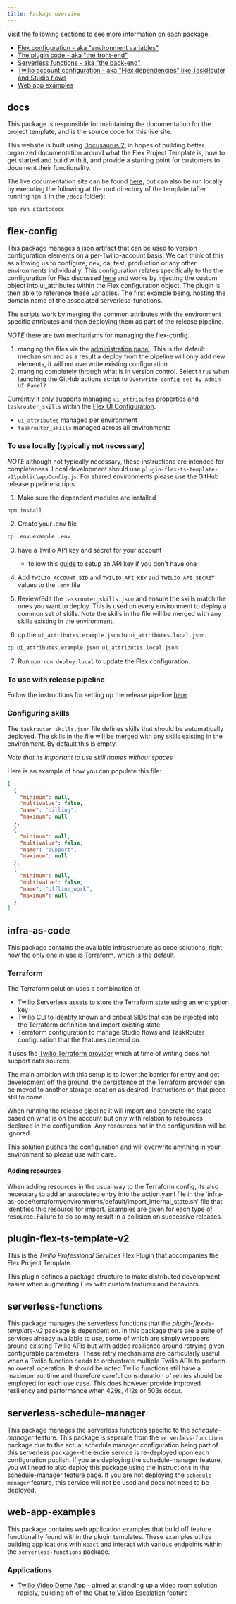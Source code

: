 ```yaml
---
title: Package overview
---
```


Visit the following sections to see more information on each package.

 - [Flex configuration - aka "environment variables"](#flex-config)
 - [The plugin code - aka "the front-end"](#plugin-flex-ts-template-v2)
 - [Serverless functions - aka "the back-end"](#serverless-functions)
 - [Twilio account configuration - aka "Flex dependencies" like TaskRouter and Studio flows](#infra-as-code)
 - [Web app examples](#web-app-examples)

## docs

This package is responsible for maintaining the documentation for the project template, and is the source code for this live site.

This website is built using [Docusaurus 2](https://docusaurus.io/), in hopes of building better organized documentation around what the Flex Project Template is, how to get started and build with it, and provide a starting point for customers to document their functionality.

The live documentation site can be found [here](https://twilio-professional-services.github.io/flex-project-template/), but can also be run locally by executing the following at the root directory of the template (after running `npm i` in the `/docs` folder):

```
npm run start:docs
```

## flex-config

This package manages a json artifact that can be used to version configuration elements on a per-Twilio-account basis. We can think of this as allowing us to configure, dev, qa, test, production or any other environments individually. This configuration relates specifically to the the configuration for Flex discussed [here](https://www.twilio.com/docs/flex/developer/ui/configuration) and works by injecting the custom object into ui_attributes within the Flex configuration object. The plugin is then able to reference these variables. The first example being, hosting the domain name of the associated serverless-functions.

The scripts work by merging the common attributes with the environment specific attributes and then deploying them as part of the release pipeline.

_NOTE_ there are two mechanisms for managing the flex-config.

1. manging the files via the [administration panel](/feature-library/admin-ui).  This is the default mechanism and as a result a deploy from the pipeline will only add new elements, it will not overwrite existing configuration.
2.  manging completely through what is in version control.  Select `true` when launching the GitHub actions script to `Overwrite config set by Admin UI Panel?`

Currently it only supports managing `ui_attributes` properties and `taskrouter_skills` within the [Flex UI Configuration](https://www.twilio.com/docs/flex/developer/ui/configuration).

- `ui_attributes` managed per environment
- `taskrouter_skills` managed across all environments


### To use locally (typically not necessary)

_NOTE_ although not typically necessary, these instructions are intended for completeness.  Local development should use `plugin-flex-ts-template-v2\public\appConfig.js`. For shared environments please use the GitHub release pipeline scripts.

1. Make sure the dependent modules are installed

```bash
npm install
```

2. Create your .env file

```bash
cp .env.example .env
```

3. have a Twilio API key and secret for your account
   - follow this [guide](https://www.twilio.com/docs/glossary/what-is-an-api-key#how-can-i-create-api-keys) to setup an API key if you don't have one

4. Add `TWILIO_ACCOUNT_SID` and `TWILIO_API_KEY` and `TWILIO_API_SECRET` values to the `.env` file

5. Review/Edit the `taskrouter_skills.json` and ensure the skills match the ones you want to deploy. This is used on every environment to deploy a common set of skills. Note the skills in the file will be merged with any skills existing in the environment.

6. cp the `ui_attributes.example.json` to `ui_attributes.local.json`.

```bash
cp ui_attributes.example.json ui_attributes.local.json
```

7. Run `npm run deploy:local` to update the Flex configuration.

### To use with release pipeline

Follow the instructions for setting up the release pipeline [here](/getting-started/install-template).

### Configuring skills

The `taskrouter_skills.json` file defines skills that should be automatically deployed. The skills in the file will be merged with any skills existing in the environment. By default this is empty. 

*Note that its important to use skill names without spaces* 

Here is an example of how you can populate this file:

```json
[
  {
    "minimum": null,
    "multivalue": false,
    "name": "billing",
    "maximum": null
  },
  {
    "minimum": null,
    "multivalue": false,
    "name": "support",
    "maximum": null
  },
  {
    "minimum": null,
    "multivalue": false,
    "name": "offline_work",
    "maximum": null
  }
]
```

## infra-as-code

This package contains the available infrastructure as code solutions, right now the only one in use is Terraform, which is the default.

### Terraform

The Terraform solution uses a combination of

- Twilio Serverless assets to store the Terraform state using an encryption key
- Twilio CLI to identify known and critical SIDs that can be injected into the Terraform definition and import existing state
- Terraform configuration to manage Studio flows and TaskRouter configuration that the features depend on.

It uses the [Twilio Terraform provider](https://github.com/twilio/terraform-provider-twilio) which at time of writing does not support data sources.

The main ambition with this setup is to lower the barrier for entry and get development off the ground, the persistence of the Terraform provider can be moved to another storage location as desired. Instructions on that piece still to come.

When running the release pipeline it will import and generate the state based on what is on the account but only with relation to resources declared in the configuration. Any resources not in the configuration will be ignored.

This solution pushes the configuration and will overwrite anything in your environment so please use with care.

#### Adding resources

When adding resources in the usual way to the Terraform config, its also necessary to add an associated entry into the action.yaml file in the `infra-as-code/terraform/environments/default/import_internal_state.sh' file that identifies this resource for import. Examples are given for each type of resource. Failure to do so may result in a collision on successive releases.

## plugin-flex-ts-template-v2

This is the _Twilio Professional Services_ Flex Plugin that accompanies the Flex Project Template.

This plugin defines a package structure to make distributed development easier when augmenting Flex with custom features and behaviors.

## serverless-functions

This package manages the serverless functions that the _plugin-flex-ts-template-v2_ package is dependent on. In this package there are a suite of services already available to use, some of which are simply wrappers around existing Twilio APIs but with added resilience around retrying given configurable parameters. These retry mechanisms are particularly useful when a Twilio function needs to orchestrate multiple Twilio APIs to perform an overall operation. It should be noted Twilio functions still have a maximum runtime and therefore careful consideration of retries should be employed for each use case. This does however provide improved resiliency and performance when 429s, 412s or 503s occur.

## serverless-schedule-manager

This package manages the serverless functions specific to the _schedule-manager_ feature. This package is separate from the `serverless-functions` package due to the actual schedule manager configuration being part of this serverless package--the entire service is re-deployed upon each configuration publish. If you are deploying the schedule-manager feature, you will need to also deploy this package using the instructions in the [schedule-manager feature page](/feature-library/schedule-manager). If you are not deploying the `schedule-manager` feature, this service will not be used and does not need to be deployed.

## web-app-examples

This package contains web application examples that build off feature functionality found within the plugin templates. These examples utilize building applications with `React` and interact with various endpoints within the `serverless-functions` package.

### Applications

- [Twilio Video Demo App](https://github.com/twilio-professional-services/flex-project-template/tree/main/web-app-examples/twilio-video-demo-app) - aimed at standing up a video room solution rapidly, building off of the [Chat to Video Escalation](/feature-library/chat-to-video-escalation) feature